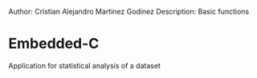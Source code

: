 Author: Cristian Alejandro Martinez Godinez
Description: Basic functions

# Embedded-C

Application for statistical analysis of a dataset

